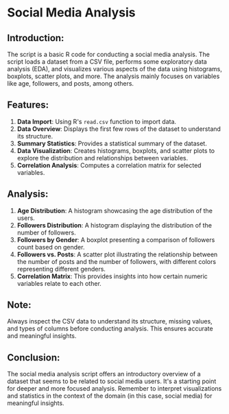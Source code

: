 # Social Media Analysis

## Introduction:
The script is a basic R code for conducting a social media analysis. The script loads a dataset from a CSV file, performs some exploratory data analysis (EDA), and visualizes various aspects of the data using histograms, boxplots, scatter plots, and more. The analysis mainly focuses on variables like age, followers, and posts, among others.

## Features:
1. **Data Import**: Using R's `read.csv` function to import data.
2. **Data Overview**: Displays the first few rows of the dataset to understand its structure.
3. **Summary Statistics**: Provides a statistical summary of the dataset.
4. **Data Visualization**: Creates histograms, boxplots, and scatter plots to explore the distribution and relationships between variables.
5. **Correlation Analysis**: Computes a correlation matrix for selected variables.

## Analysis:

1. **Age Distribution**: A histogram showcasing the age distribution of the users.
2. **Followers Distribution**: A histogram displaying the distribution of the number of followers.
3. **Followers by Gender**: A boxplot presenting a comparison of followers count based on gender.
4. **Followers vs. Posts**: A scatter plot illustrating the relationship between the number of posts and the number of followers, with different colors representing different genders.
5. **Correlation Matrix**: This provides insights into how certain numeric variables relate to each other.

## Note:
Always inspect the CSV data to understand its structure, missing values, and types of columns before conducting analysis. This ensures accurate and meaningful insights.

## Conclusion:
The social media analysis script offers an introductory overview of a dataset that seems to be related to social media users. It's a starting point for deeper and more focused analysis. Remember to interpret visualizations and statistics in the context of the domain (in this case, social media) for meaningful insights.
